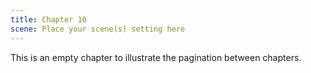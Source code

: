 ```yaml
---
title: Chapter 10
scene: Place your scene(s) setting here
---
```


This is an empty chapter to illustrate the pagination between chapters.
